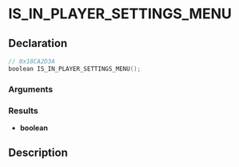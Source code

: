 # IS_IN_PLAYER_SETTINGS_MENU

## Declaration
```cpp
// 0x18CA2D3A
boolean IS_IN_PLAYER_SETTINGS_MENU();
```

### Arguments

### Results
- **boolean**

## Description
